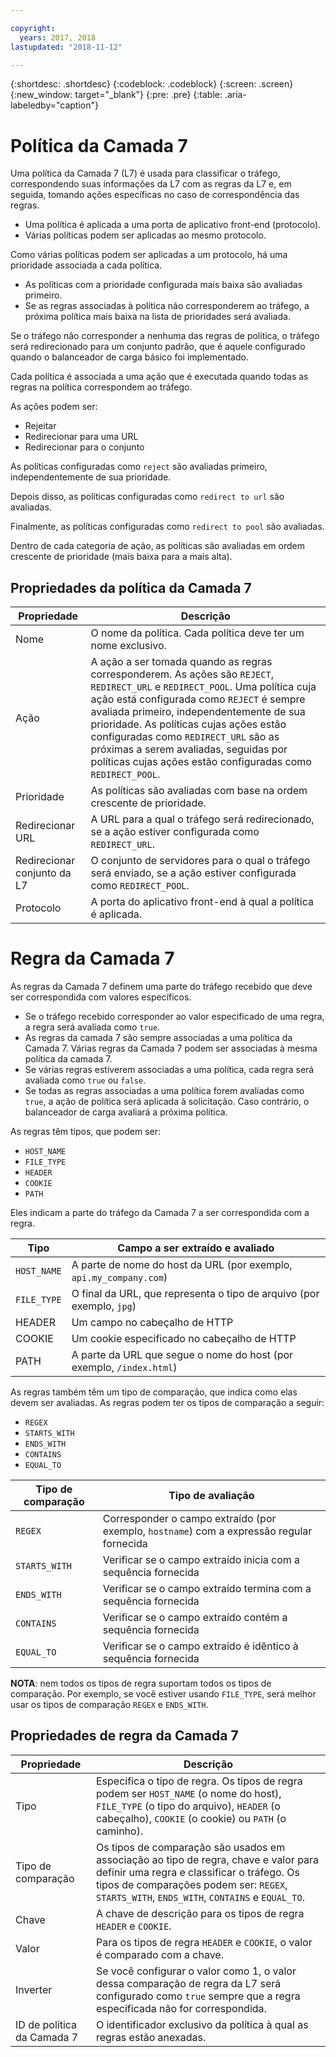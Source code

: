 ```yaml
---

copyright:
  years: 2017, 2018
lastupdated: "2018-11-12"

---
```


{:shortdesc: .shortdesc}
{:codeblock: .codeblock}
{:screen: .screen}
{:new_window: target="_blank"}
{:pre: .pre}
{:table: .aria-labeledby="caption"}

# Política da Camada 7

Uma política da Camada 7 (L7) é usada para classificar o tráfego, correspondendo suas informações da L7 com as regras da L7 e, em seguida, tomando ações específicas no caso de correspondência das regras. 

* Uma política é aplicada a uma porta de aplicativo front-end (protocolo). 
* Várias políticas podem ser aplicadas ao mesmo protocolo.

Como várias políticas podem ser aplicadas a um protocolo, há uma prioridade associada a cada política. 

* As políticas com a prioridade configurada mais baixa são avaliadas primeiro. 
* Se as regras associadas à política não corresponderem ao tráfego, a próxima política mais baixa na lista de prioridades será avaliada. 

Se o tráfego não corresponder a nenhuma das regras de política, o tráfego será redirecionado para um conjunto padrão, que é aquele configurado quando o balanceador de carga básico foi implementado.

Cada política é associada a uma ação que é executada quando todas as regras na política correspondem ao tráfego.

As ações podem ser:

- Rejeitar 
- Redirecionar para uma URL
- Redirecionar para o conjunto 

As políticas configuradas como `reject` são avaliadas primeiro, independentemente de sua prioridade.

Depois disso, as políticas configuradas como `redirect to url` são avaliadas.

Finalmente, as políticas configuradas como `redirect to pool` são avaliadas.

Dentro de cada categoria de ação, as políticas são avaliadas em ordem crescente de prioridade (mais baixa para a mais alta).

## Propriedades da política da Camada 7

Propriedade  | Descrição
------------- | -------------
Nome | O nome da política. Cada política deve ter um nome exclusivo.
Ação | A ação a ser tomada quando as regras corresponderem. As ações são `REJECT`, `REDIRECT_URL` e `REDIRECT_POOL`. Uma política cuja ação está configurada como `REJECT` é sempre avaliada primeiro, independentemente de sua prioridade. As políticas cujas ações estão configuradas como `REDIRECT_URL` são as próximas a serem avaliadas, seguidas por políticas cujas ações estão configuradas como `REDIRECT_POOL`.
Prioridade | As políticas são avaliadas com base na ordem crescente de prioridade. 
Redirecionar URL | A URL para a qual o tráfego será redirecionado, se a ação estiver configurada como `REDIRECT_URL`.
Redirecionar conjunto da L7 | O conjunto de servidores para o qual o tráfego será enviado, se a ação estiver configurada como `REDIRECT_POOL`.
Protocolo | A porta do aplicativo front-end à qual a política é aplicada.

# Regra da Camada 7
As regras da Camada 7 definem uma parte do tráfego recebido que deve ser correspondida com valores específicos.

* Se o tráfego recebido corresponder ao valor especificado de uma regra, a regra será avaliada como `true`.
* As regras da camada 7 são sempre associadas a uma política da Camada 7. Várias regras da Camada 7 podem ser associadas à mesma política da camada 7.
* Se várias regras estiverem associadas a uma política, cada regra será avaliada como `true` ou `false`. 
* Se todas as regras associadas a uma política forem avaliadas como `true`, a ação de política será aplicada à solicitação. Caso contrário, o balanceador de carga avaliará a próxima política.

As regras têm tipos, que podem ser: 

* `HOST_NAME`
* `FILE_TYPE`
* `HEADER`
* `COOKIE`
* `PATH`

Eles indicam a parte do tráfego da Camada 7 a ser correspondida com a regra.

Tipo      |  Campo a ser extraído e avaliado
----------| -----------------------
`HOST_NAME` | A parte de nome do host da URL (por exemplo, `api.my_company.com`)
`FILE_TYPE` | O final da URL, que representa o tipo de arquivo (por exemplo, `jpg`)
HEADER    | Um campo no cabeçalho de HTTP
COOKIE    | Um cookie especificado no cabeçalho de HTTP 
PATH      | A parte da URL que segue o nome do host (por exemplo, `/index.html`)

As regras também têm um tipo de comparação, que indica como elas devem ser avaliadas.
As regras podem ter os tipos de comparação a seguir: 

* `REGEX`
* `STARTS_WITH`
* `ENDS_WITH`
* `CONTAINS`
* `EQUAL_TO`

Tipo de comparação |  Tipo de avaliação
----------------|---------------------
`REGEX`           |  Corresponder o campo extraído (por exemplo, `hostname`) com a expressão regular fornecida
`STARTS_WITH`     |  Verificar se o campo extraído inicia com a sequência fornecida
`ENDS_WITH`       |  Verificar se o campo extraído termina com a sequência fornecida
`CONTAINS`        |  Verificar se o campo extraído contém a sequência fornecida
`EQUAL_TO`        |  Verificar se o campo extraído é idêntico à sequência fornecida

**NOTA**: nem todos os tipos de regra suportam todos os tipos de comparação. Por exemplo, se você estiver usando `FILE_TYPE`, será melhor usar os tipos de comparação `REGEX` e `ENDS_WITH`.

## Propriedades de regra da Camada 7

Propriedade  | Descrição
------------- | -------------
Tipo | Especifica o tipo de regra. Os tipos de regra podem ser `HOST_NAME` (o nome do host), `FILE_TYPE` (o tipo do arquivo), `HEADER` (o cabeçalho), `COOKIE` (o cookie) ou `PATH` (o caminho).
Tipo de comparação | Os tipos de comparação são usados em associação ao tipo de regra, chave e valor para definir uma regra e classificar o tráfego. Os tipos de comparações podem ser: `REGEX`, `STARTS_WITH`, `ENDS_WITH`, `CONTAINS` e `EQUAL_TO`.
Chave | A chave de descrição para os tipos de regra `HEADER` e `COOKIE`. 
Valor |  Para os tipos de regra `HEADER` e `COOKIE`, o valor é comparado com a chave.
Inverter | Se você configurar o valor como 1, o valor dessa comparação de regra da L7 será configurado como `true` sempre que a regra especificada não for correspondida.
ID de política da Camada 7 | O identificador exclusivo da política à qual as regras estão anexadas.
